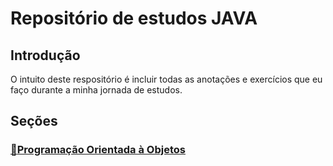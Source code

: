 # Repositório de estudos JAVA

## Introdução
O intuito deste respositório é incluir todas as anotações e exercícios que eu faço durante a minha jornada de estudos.
## Seções
### [:link:Programação Orientada à Objetos](OOP/)